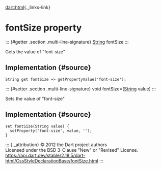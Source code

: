 [dart:html](../../dart-html/dart-html-library){._links-link}

fontSize property
=================

::: {#getter .section .multi-line-signature}
[String](../../dart-core/string-class) fontSize
:::

Gets the value of \"font-size\"

Implementation {#source}
--------------

``` {.language-dart data-language="dart"}
String get fontSize => getPropertyValue('font-size');
```

::: {#setter .section .multi-line-signature}
void fontSize=([String](../../dart-core/string-class) value)
:::

Sets the value of \"font-size\"

Implementation {#source}
--------------

``` {.language-dart data-language="dart"}
set fontSize(String value) {
  setProperty('font-size', value, '');
}
```

::: {._attribution}
© 2012 the Dart project authors\
Licensed under the BSD 3-Clause \"New\" or \"Revised\" License.\
<https://api.dart.dev/stable/2.18.5/dart-html/CssStyleDeclarationBase/fontSize.html>
:::
